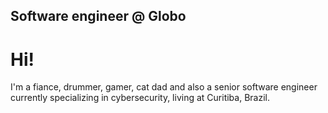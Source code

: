 ## Software engineer @ Globo


# Hi!

I'm a fiance, drummer, gamer, cat dad and also a senior software engineer currently specializing in cybersecurity, living at Curitiba, Brazil.